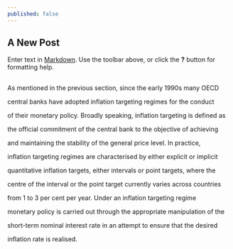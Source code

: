 ```yaml
---
published: false
---
```


## A New Post

Enter text in [Markdown](http://daringfireball.net/projects/markdown/). Use the toolbar above, or click the **?** button for formatting help.
##
As mentioned in the previous section, since the early 1990s many OECD

central banks have adopted inflation targeting regimes for the conduct 

of their monetary policy. Broadly speaking, inflation targeting is defined as 

the official commitment of the central bank to the objective of achieving 

and maintaining the stability of the general price level. In practice, 

inflation targeting regimes are characterised by either explicit or implicit 

quantitative inflation targets, either intervals or point targets, where the 

centre of the interval or the point target currently varies across countries 

from 1 to 3 per cent per year. Under an inflation targeting regime 

monetary policy is carried out through the appropriate manipulation of the 

short-term nominal interest rate in an attempt to ensure that the desired 

inflation rate is realised.



